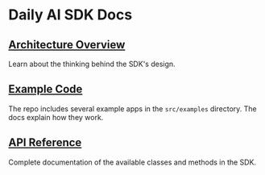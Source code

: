 # Daily AI SDK Docs

## [Architecture Overview](architecture.md)

Learn about the thinking behind the SDK's design.

## [Example Code](examples/)

The repo includes several example apps in the `src/examples` directory. The docs explain how they work.

## [API Reference](api/)

Complete documentation of the available classes and methods in the SDK.
